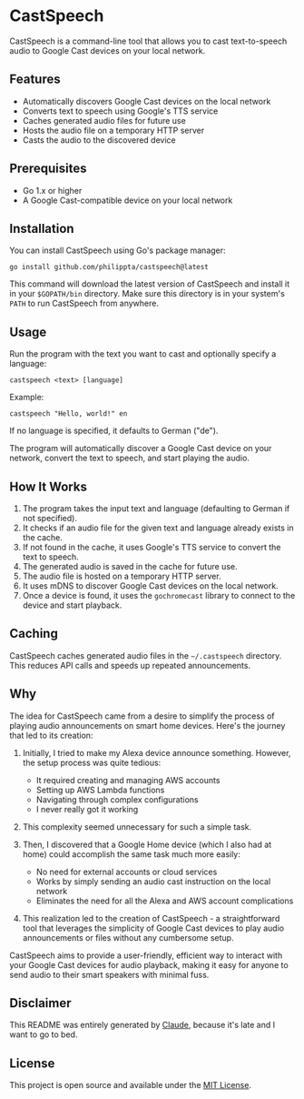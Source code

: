 # CastSpeech

CastSpeech is a command-line tool that allows you to cast text-to-speech audio to Google Cast devices on your local network.

## Features

- Automatically discovers Google Cast devices on the local network
- Converts text to speech using Google's TTS service
- Caches generated audio files for future use
- Hosts the audio file on a temporary HTTP server
- Casts the audio to the discovered device

## Prerequisites

- Go 1.x or higher
- A Google Cast-compatible device on your local network

## Installation

You can install CastSpeech using Go's package manager:

```
go install github.com/philippta/castspeech@latest
```

This command will download the latest version of CastSpeech and install it in your `$GOPATH/bin` directory. Make sure this directory is in your system's `PATH` to run CastSpeech from anywhere.

## Usage

Run the program with the text you want to cast and optionally specify a language:

```
castspeech <text> [language]
```

Example:
```
castspeech "Hello, world!" en
```

If no language is specified, it defaults to German ("de").

The program will automatically discover a Google Cast device on your network, convert the text to speech, and start playing the audio.

## How It Works

1. The program takes the input text and language (defaulting to German if not specified).
2. It checks if an audio file for the given text and language already exists in the cache.
3. If not found in the cache, it uses Google's TTS service to convert the text to speech.
4. The generated audio is saved in the cache for future use.
5. The audio file is hosted on a temporary HTTP server.
6. It uses mDNS to discover Google Cast devices on the local network.
7. Once a device is found, it uses the `gochromecast` library to connect to the device and start playback.

## Caching

CastSpeech caches generated audio files in the `~/.castspeech` directory. This reduces API calls and speeds up repeated announcements.

## Why

The idea for CastSpeech came from a desire to simplify the process of playing audio announcements on smart home devices. Here's the journey that led to its creation:

1. Initially, I tried to make my Alexa device announce something. However, the setup process was quite tedious:
   - It required creating and managing AWS accounts
   - Setting up AWS Lambda functions
   - Navigating through complex configurations
   - I never really got it working

2. This complexity seemed unnecessary for such a simple task.

3. Then, I discovered that a Google Home device (which I also had at home) could accomplish the same task much more easily:
   - No need for external accounts or cloud services
   - Works by simply sending an audio cast instruction on the local network
   - Eliminates the need for all the Alexa and AWS account complications

4. This realization led to the creation of CastSpeech - a straightforward tool that leverages the simplicity of Google Cast devices to play audio announcements or files without any cumbersome setup.

CastSpeech aims to provide a user-friendly, efficient way to interact with your Google Cast devices for audio playback, making it easy for anyone to send audio to their smart speakers with minimal fuss.

## Disclaimer

This README was entirely generated by [Claude](https://claude.ai), because it's late and I want to go to bed.

## License

This project is open source and available under the [MIT License](https://github.com/philippta/castspeech/blob/master/LICENSE).

